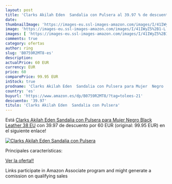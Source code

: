 ```yaml
---
layout: post
title: 'Clarks Akilah Eden  Sandalia con Pulsera al 39.97 % de descuento'
date: 
thumbnailImage: 'https://images-eu.ssl-images-amazon.com/images/I/41IWyZ5%2B1-L._SL200_.jpg'
image: 'https://images-eu.ssl-images-amazon.com/images/I/41IWyZ5%2B1-L._SL200_.jpg'
images: [ 'https://images-eu.ssl-images-amazon.com/images/I/41IWyZ5%2B1-L._SL200_.jpg' ]
comments: true
category: ofertas
author: ring
slug: 'B0759R2MT8-es'
description:
actualPrice: 60 EUR
currency: EUR
price: 60
comparePrice: 99.95 EUR
inStock: true
prodname: 'Clarks Akilah Eden  Sandalia con Pulsera para Mujer  Negro  Black Leather   38 EU'
country: 'es'
buyurl: 'https://www.amazon.es/dp/B0759R2MT8/?tag=tolees-21'
descuento: '39.97'
titulo: 'Clarks Akilah Eden  Sandalia con Pulsera'
---
```


Está [Clarks Akilah Eden  Sandalia con Pulsera para Mujer  Negro  Black Leather   38 EU](https://www.amazon.es/dp/B0759R2MT8/?tag=tolees-21) con 39.97 de descuento por 60 EUR (original: 99.95 EUR) en el siguiente enlace!

[![Clarks Akilah Eden  Sandalia con Pulsera](https://images-eu.ssl-images-amazon.com/images/I/41IWyZ5%2B1-L._SL200_.jpg)](https://www.amazon.es/dp/B0759R2MT8/?tag=tolees-21)

Principales características:


[Ver la oferta!!](https://www.amazon.es/dp/B0759R2MT8/?tag=tolees-21)

Links participate in Amazon Associate program and might generate a comission on qualifying sales


